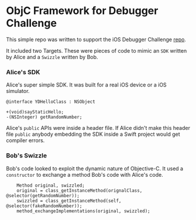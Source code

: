 #  ObjC Framework for Debugger Challenge
This simple repo was written to support the iOS Debugger Challenge [repo][f8af4e74].  

  [f8af4e74]: https://github.com/rustymagnet3000/debugger_challenge "debugger_challenge_repo"

It included two Targets.  These were pieces of code to mimic an `SDK` written by Alice and a `Swizzle` written by Bob.

### Alice's SDK
Alice's super simple SDK.  It was built for a real iOS device or a iOS simulator.   
```
@interface YDHelloClass : NSObject

+(void)sayStaticHello;
-(NSInteger) getRandomNumber;
```
Alice's `public` APIs were inside a header file.  If Alice didn't make this header file `public` anybody embedding the SDK inside a Swift project would get compiler errors.

### Bob's Swizzle
Bob's code looked to exploit the dynamic nature of Objective-C.  It used a `constructor` to exchange a method Bob's code with Alice's code.
```     
    Method original, swizzled;
    original = class_getInstanceMethod(orignalClass, @selector(getRandomNumber));
    swizzled = class_getInstanceMethod(self, @selector(fakeRandomNumber));
    method_exchangeImplementations(original, swizzled);
```
